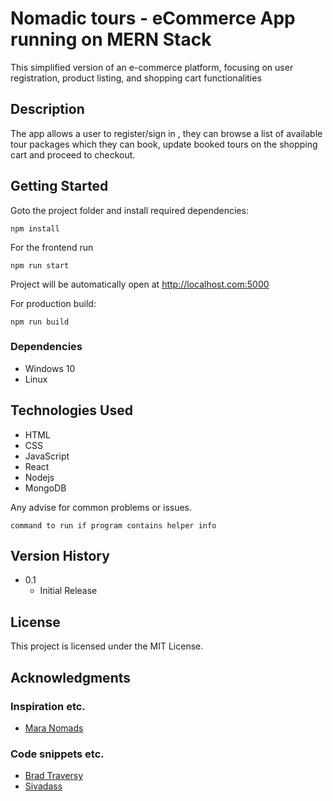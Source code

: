# Nomadic tours - eCommerce App running on MERN Stack

This simplified version of an e-commerce platform, focusing on user registration, product listing, and shopping cart functionalities

## Description

The app allows a user to register/sign in , they can browse a list of available tour packages which they can book, update booked tours on the shopping cart and proceed to checkout.

## Getting Started

Goto the project folder and install required dependencies:

```
npm install
```

For the frontend run

```
npm run start
```

Project will be automatically open at http://localhost.com:5000

For production build:

```
npm run build
```

### Dependencies

- Windows 10
- Linux

## Technologies Used

- HTML
- CSS
- JavaScript
- React
- Nodejs
- MongoDB

Any advise for common problems or issues.

```
command to run if program contains helper info
```

## Version History

- 0.1
  - Initial Release

## License

This project is licensed under the MIT License.

## Acknowledgments

### Inspiration etc.

- [Mara Nomads](maranomads.com)

### Code snippets etc.

- [Brad Traversy](https://github.com/bradtraversy/)
- [Sivadass](https://sivadass.github.io/react-shopping-cart/)
